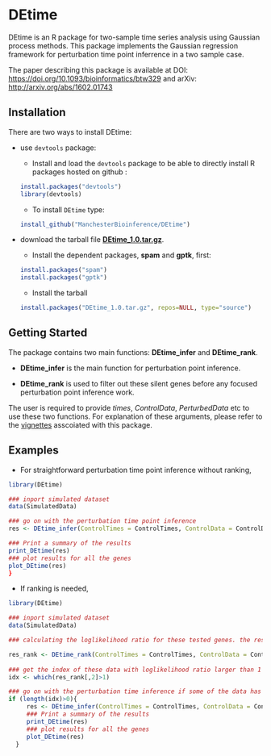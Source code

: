 # DEtime
DEtime is an R package for two-sample time series analysis using Gaussian process methods. 
This package implements the Gaussian regression framework for perturbation time point inferrence in a two sample case. 

The paper describing this package is available at DOI: https://doi.org/10.1093/bioinformatics/btw329 and arXiv: http://arxiv.org/abs/1602.01743 

## Installation

There are two ways to install DEtime:
* use `devtools` package: 
  + Install and load the `devtools` package to be able to directly install R packages hosted on github :

   ```R
   install.packages("devtools")
   library(devtools)
   ```
  + To install `DEtime` type:

   ```R
   install_github("ManchesterBioinference/DEtime")
   ```

* download the tarball file [**DEtime_1.0.tar.gz**](https://github.com/ManchesterBioinference/DEtime/blob/master/DEtime_1.0.tar.gz). 
  + Install the dependent packages, **spam** and **gptk**, first:
  ```R
  install.packages("spam")
  install.packages("gptk")
  ```
  
  + Install the tarball
   ```R
   install.packages("DEtime_1.0.tar.gz", repos=NULL, type="source")
   ```

## Getting Started
The package contains two main functions: **DEtime_infer** and **DEtime_rank**. 

* **DEtime_infer** is the main function for perturbation point inference.

* **DEtime_rank** is used to filter out these silent genes before any focused perturbation point inference work. 

The user is required to provide _times_, _ControlData_, _PerturbedData_ etc to use
these two functions. For explanation of these arguments, please refer to the 
[vignettes](https://github.com/ManchesterBioinference/DEtime/tree/master/vignettes/vignettes.pdf) asscoiated with this package.

## Examples

+ For straightforward perturbation time point inference without ranking, 

```R
library(DEtime)

### inport simulated dataset
data(SimulatedData)

### go on with the perturbation time point inference
res <- DEtime_infer(ControlTimes = ControlTimes, ControlData = ControlData, PerturbedTimes = PerturbedTimes, PerturbedData = PerturbedData)

### Print a summary of the results
print_DEtime(res)
### plot results for all the genes
plot_DEtime(res)
}
```

+ If ranking is needed, 
```R
library(DEtime)

### inport simulated dataset
data(SimulatedData)

### calculating the loglikelihood ratio for these tested genes. the result is saved into DEtime_rank.txt

res_rank <- DEtime_rank(ControlTimes = ControlTimes, ControlData = ControlData, PerturbedTimes, PerturbedData=PerturbedData, savefile=TRUE)
 
### get the index of these data with loglikelihood ratio larger than 1
idx <- which(res_rank[,2]>1)

### go on with the perturbation time inference if some of the data has passed the threshould test 
if (length(idx)>0){
     res <- DEtime_infer(ControlTimes = ControlTimes, ControlData = ControlData[idx,], PerturbedTimes = PerturbedTimes, PerturbedData=PerturbedData[idx,])
     ### Print a summary of the results
     print_DEtime(res)
     ### plot results for all the genes
     plot_DEtime(res)
  }
```

